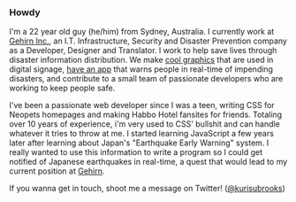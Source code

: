 ### Howdy

I'm a 22 year old guy (he/him) from Sydney, Australia. I currently work at [Gehirn Inc.](https://www.gehirn.co.jp/en/), an I.T. Infrastructure, Security and Disaster Prevention company as a Developer, Designer and Translator. I work to help save lives through disaster information distribution. We make [cool graphics](https://www.gehirn.co.jp/en/services/disaster/) that are used in digital signage, [have an app](https://nerv.app/) that warns people in real-time of impending disasters, and contribute to a small team of passionate developers who are working to keep people safe.

I've been a passionate web developer since I was a teen, writing CSS for Neopets homepages and making Habbo Hotel fansites for friends. Totaling over 10 years of experience, i'm very used to CSS' bullshit and can handle whatever it tries to throw at me. I started learning JavaScript a few years later after learning about Japan's "Earthquake Early Warning" system. I really wanted to use this information to write a program so I could get notified of Japanese earthquakes in real-time, a quest that would lead to my current position at [Gehirn](https://www.gehirn.co.jp/en/).

If you wanna get in touch, shoot me a message on Twitter! ([@kurisubrooks](https://twitter.com/kurisubrooks))
